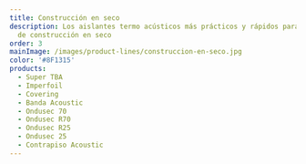 ```yaml
---
title: Construcción en seco
description: Los aislantes termo acústicos más prácticos y rápidos para tu obra
  de construcción en seco
order: 3
mainImage: /images/product-lines/construccion-en-seco.jpg
color: '#8F1315'
products:
  - Super TBA
  - Imperfoil
  - Covering
  - Banda Acoustic
  - Ondusec 70
  - Ondusec R70
  - Ondusec R25
  - Ondusec 25
  - Contrapiso Acoustic
---
```

